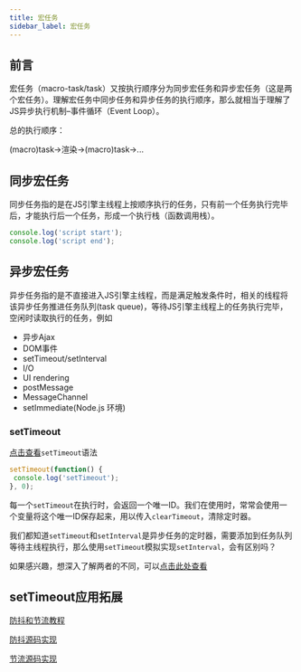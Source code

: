 ```yaml
---
title: 宏任务
sidebar_label: 宏任务
---
```

## 前言
宏任务（macro-task/task）又按执行顺序分为同步宏任务和异步宏任务（这是两个宏任务）。理解宏任务中同步任务和异步任务的执行顺序，那么就相当于理解了JS异步执行机制–事件循环（Event Loop）。

总的执行顺序：

(macro)task->渲染->(macro)task->...

## 同步宏任务

同步任务指的是在JS引擎主线程上按顺序执行的任务，只有前一个任务执行完毕后，才能执行后一个任务，形成一个执行栈（函数调用栈）。
```js
console.log('script start');
console.log('script end');
```
## 异步宏任务

异步任务指的是不直接进入JS引擎主线程，而是满足触发条件时，相关的线程将该异步任务推进任务队列(task queue)，等待JS引擎主线程上的任务执行完毕，空闲时读取执行的任务，例如

- 异步Ajax
- DOM事件
- setTimeout/setInterval
- I/O
- UI rendering
- postMessage
- MessageChannel
- setImmediate(Node.js 环境)

### setTimeout

[点击查看](https://developer.mozilla.org/zh-CN/docs/Web/API/Window/setTimeout)`setTimeout`语法

```js
setTimeout(function() {
 console.log('setTimeout');
}, 0);
```

每一个`setTimeout`在执行时，会返回一个唯一ID。我们在使用时，常常会使用一个变量将这个唯一ID保存起来，用以传入`clearTimeout`，清除定时器。

我们都知道`setTimeout`和`setInterval`是异步任务的定时器，需要添加到任务队列等待主线程执行，那么使用`setTimeout`模拟实现`setInterval`，会有区别吗？

如果感兴趣，想深入了解两者的不同，可以[点击此处查看](https://thinkbucket.github.io/docsite/blog/setTimeout-or-setInterval)

## setTimeout应用拓展
[防抖和节流教程](https://css-tricks.com/debouncing-throttling-explained-examples/)

[防抖源码实现](https://github.com/ThinkBucket/codebox/blob/master/src/debounce.js)

[节流源码实现](https://github.com/ThinkBucket/codebox/blob/master/src/throttle.js)
